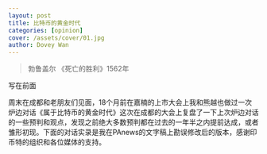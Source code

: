```yaml
---
layout: post
title: 比特币的黄金时代
categories: [opinion]
cover: /assets/cover/01.jpg
author: Dovey Wan
---
```


> 勃鲁盖尔 《死亡的胜利》1562年

写在前面

周末在成都和老朋友们见面，18个月前在嘉楠的上市大会上我和熊越也做过一次炉边对话《属于比特币的黄金时代》这次在成都的大会上复盘了一下上次炉边对话的一些预判和观点，发现之前绝大多数预判都在过去的一年半之内提前达成，或者雏形初现。下面的对话实录是我在PAnews的文字稿上勘误修改后的版本，感谢印币特的组织和各位媒体的支持。
